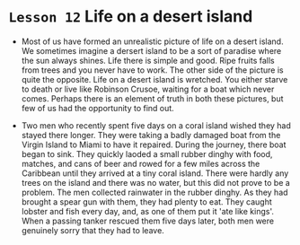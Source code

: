 # `Lesson 12` Life on a desert island

* Most of us have formed an unrealistic picture of life on a desert island. We sometimes imagine a dersert island to be a sort of paradise where the sun always shines. Life there is simple and good. Ripe fruits falls from trees and you never have to work. The other side of the picture is quite the opposite. Life on a desert island is wretched. You either starve to death or live like Robinson Crusoe, waiting for a boat which never comes. Perhaps there is an element of truth in both these pictures, but few of us had the opportunity to find out.

* Two men who recently spent five days on a coral island wished they had stayed there longer. They were taking a badly damaged boat from the Virgin Island to Miami to have it repaired. During the journey, there boat began to sink. They quickly laoded a small rubber dinghy with food, matches, and cans of beer and rowed for a few miles across the Caribbean until they arrived at a tiny coral island. There were hardly any trees on the island and there was no water, but this did not prove to be a problem. The men collected rainwater in the rubber dinghy. As they had brought a spear gun with them, they had plenty to eat. They caught lobster and fish every day, and, as one of them put it 'ate like kings'. When a passing tanker rescued them five days later, both men were genuinely sorry that they had to leave.